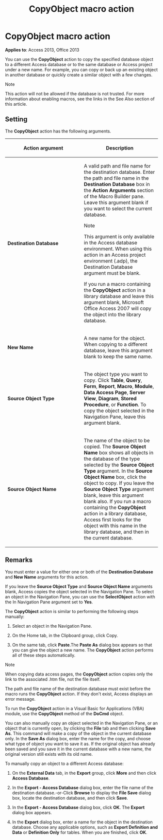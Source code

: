 ﻿---
title: CopyObject macro action
TOCTitle: CopyObject macro action
ms:assetid: 746f61df-d5db-284a-0897-75820c2be11f
ms:mtpsurl: https://msdn.microsoft.com/library/Ff195876(v=office.15)
ms:contentKeyID: 48545661
ms.date: 09/18/2015
mtps_version: v=office.15
f1_keywords:
- vbaac10.chm12836
f1_categories:
- Office.Version=v15
---

# CopyObject macro action


**Applies to**: Access 2013, Office 2013

You can use the **CopyObject** action to copy the specified database object to a different Access database or to the same database or Access project under a new name. For example, you can copy or back up an existing object in another database or quickly create a similar object with a few changes.


> [!NOTE]
> This action will not be allowed if the database is not trusted. For more information about enabling macros, see the links in the See Also section of this article.



## Setting

The **CopyObject** action has the following arguments.

<table>
<colgroup>
<col style="width: 50%" />
<col style="width: 50%" />
</colgroup>
<thead>
<tr class="header">
<th><p>Action argument</p></th>
<th><p>Description</p></th>
</tr>
</thead>
<tbody>
<tr class="odd">
<td><p><strong>Destination Database</strong></p></td>
<td><p>A valid path and file name for the destination database. Enter the path and file name in the <strong>Destination Database</strong> box in the <strong>Action Arguments</strong> section of the Macro Builder pane. Leave this argument blank if you want to select the current database.</p>

> [!NOTE]
> This argument is only available in the Access database environment. When using this action in an Access project environment (.adp), the Destination Database argument must be blank.


<p>If you run a macro containing the <strong>CopyObject</strong> action in a library database and leave this argument blank, Microsoft Office Access 2007 will copy the object into the library database.</p></td>
</tr>
<tr class="even">
<td><p><strong>New Name</strong></p></td>
<td><p>A new name for the object. When copying to a different database, leave this argument blank to keep the same name.</p></td>
</tr>
<tr class="odd">
<td><p><strong>Source Object Type</strong></p></td>
<td><p>The object type you want to copy. Click <strong>Table</strong>, <strong>Query</strong>, <strong>Form</strong>, <strong>Report</strong>, <strong>Macro</strong>, <strong>Module</strong>, <strong>Data Access Page</strong>, <strong>Server View</strong>, <strong>Diagram</strong>, <strong>Stored Procedure</strong>, or <strong>Function</strong>. To copy the object selected in the Navigation Pane, leave this argument blank.</p></td>
</tr>
<tr class="even">
<td><p><strong>Source Object Name</strong></p></td>
<td><p>The name of the object to be copied. The <strong>Source Object Name</strong> box shows all objects in the database of the type selected by the <strong>Source Object Type</strong> argument. In the <strong>Source Object Name</strong> box, click the object to copy. If you leave the <strong>Source Object Type</strong> argument blank, leave this argument blank also. If you run a macro containing the <strong>CopyObject</strong> action in a library database, Access first looks for the object with this name in the library database, and then in the current database.</p></td>
</tr>
</tbody>
</table>


## Remarks

You must enter a value for either one or both of the **Destination Database** and **New Name** arguments for this action.

If you leave the **Source Object Type** and **Source Object Name** arguments blank, Access copies the object selected in the Navigation Pane. To select an object in the Navigation Pane, you can use the **SelectObject** action with the In Navigation Pane argument set to **Yes**.

The **CopyObject** action is similar to performing the following steps manually:

1.  Select an object in the Navigation Pane.

2.  On the Home tab, in the Clipboard group, click Copy.

3.  On the same tab, click **Paste**.The **Paste As** dialog box appears so that you can give the object a new name. The **CopyObject** action performs all of these steps automatically.


> [!NOTE]
> When copying data access pages, the **CopyObject** action copies only the link to the associated .htm file, not the file itself.



The path and file name of the destination database must exist before the macro runs the **CopyObject** action. If they don't exist, Access displays an error message.

To run the **CopyObject** action in a Visual Basic for Applications (VBA) module, use the **CopyObject** method of the **DoCmd** object.

You can also manually copy an object selected in the Navigation Pane, or an object that is currently open, by clicking the **File** tab and then clicking **Save As**. This command will make a copy of the object in the current database only. In the **Save As** dialog box, enter the name for the copy, and choose what type of object you want to save it as. If the original object has already been saved and you save it in the current database with a new name, the original version still exists with its old name.

To manually copy an object to a different Access database:

1.  On the **External Data** tab, in the **Export** group, click **More** and then click **Access Database**.

2.  In the **Export - Access Database** dialog box, enter the file name of the destination database.-or-Click **Browse** to display the **File Save** dialog box, locate the destination database, and then click **Save**.

3.  In the **Export - Access Database** dialog box, click **OK**. The **Export** dialog box appears.

4.  In the **Export** dialog box, enter a name for the object in the destination database. Choose any applicable options, such as **Export Definition and Data** or **Definition Only** for tables. When you are finished, click **OK**.

